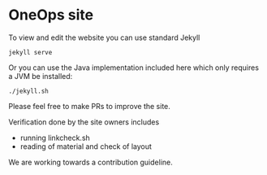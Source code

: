 # OneOps site

To view and edit the website you can use standard Jekyll

```
jekyll serve
```

Or you can use the Java implementation included here which only requires a JVM be installed:

```
./jekyll.sh
```

Please feel free to make PRs to improve the site.

Verification done by the site owners includes

- running linkcheck.sh
- reading of material and check of layout

We are working towards a contribution guideline.
